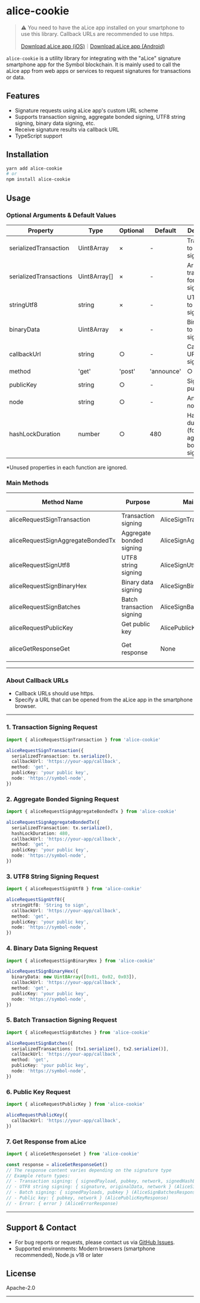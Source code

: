# alice-cookie

> ⚠️ You need to have the aLice app installed on your smartphone to use this library.
> Callback URLs are recommended to use https.
>
> [Download aLice app (iOS)](https://apps.apple.com/us/app/alice-sign/id6449146041)｜[Download aLice app (Android)](https://play.google.com/store/apps/details?id=com.pine.alice)

`alice-cookie` is a utility library for integrating with the "aLice" signature smartphone app for the Symbol blockchain.
It is mainly used to call the aLice app from web apps or services to request signatures for transactions or data.

## Features

- Signature requests using aLice app's custom URL scheme
- Supports transaction signing, aggregate bonded signing, UTF8 string signing, binary data signing, etc.
- Receive signature results via callback URL
- TypeScript support

## Installation

```bash
yarn add alice-cookie
# or
npm install alice-cookie
```

## Usage

### Optional Arguments & Default Values

| Property                | Type                       | Optional | Default     | Description                                      |
| ----------------------- | -------------------------- | -------- | ----------- | ------------------------------------------------ |
| serializedTransaction   | Uint8Array                 | ×        | -           | Transaction to be signed                         |
| serializedTransactions  | Uint8Array[]               | ×        | -           | Array of transactions for batch signing          |
| stringUtf8              | string                     | ×        | -           | UTF8 string to be signed                         |
| binaryData              | Uint8Array                 | ×        | -           | Binary data to be signed                         |
| callbackUrl             | string                     | ○        | -           | Callback URL after signing                       |
| method                  | 'get'|'post'|'announce'    | ○        | 'get'       | Callback method                                  |
| publicKey               | string                     | ○        | -           | Signer's public key                              |
| node                    | string                     | ○        | -           | Announce node URL                                |
| hashLockDuration        | number                     | ○        | 480         | Hash lock duration (for aggregate bonded signing) |

*Unused properties in each function are ignored.

### Main Methods

| Method Name                      | Purpose                    | Main Argument Type                  | Return Type      |
| -------------------------------- | ------------------------- | ----------------------------------- | --------------- |
| aliceRequestSignTransaction      | Transaction signing        | AliceSignTransactionOptions         | Promise<void>    |
| aliceRequestSignAggregateBondedTx| Aggregate bonded signing   | AliceSignAggregateBondedTxOptions   | Promise<void>    |
| aliceRequestSignUtf8             | UTF8 string signing        | AliceSignUtf8Options                | Promise<void>    |
| aliceRequestSignBinaryHex        | Binary data signing        | AliceSignBinaryHexOptions           | Promise<void>    |
| aliceRequestSignBatches          | Batch transaction signing  | AliceSignBatchesOptions             | Promise<void>    |
| aliceRequestPublicKey            | Get public key             | AlicePublicKeyOptions               | Promise<void>    |
| aliceGetResponseGet              | Get response               | None                                | Various response types |

---

### About Callback URLs

- Callback URLs should use https.
- Specify a URL that can be opened from the aLice app in the smartphone browser.

---

### 1. Transaction Signing Request

```ts
import { aliceRequestSignTransaction } from 'alice-cookie'

aliceRequestSignTransaction({
  serializedTransaction: tx.serialize(),
  callbackUrl: 'https://your-app/callback',
  method: 'get',
  publicKey: 'your public key',
  node: 'https://symbol-node',
})
```

### 2. Aggregate Bonded Signing Request

```ts
import { aliceRequestSignAggregateBondedTx } from 'alice-cookie'

aliceRequestSignAggregateBondedTx({
  serializedTransaction: tx.serialize(),
  hashLockDuration: 480,
  callbackUrl: 'https://your-app/callback',
  method: 'get',
  publicKey: 'your public key',
  node: 'https://symbol-node',
})
```

### 3. UTF8 String Signing Request

```ts
import { aliceRequestSignUtf8 } from 'alice-cookie'

aliceRequestSignUtf8({
  stringUtf8: 'String to sign',
  callbackUrl: 'https://your-app/callback',
  method: 'get',
  publicKey: 'your public key',
  node: 'https://symbol-node',
})
```

### 4. Binary Data Signing Request

```ts
import { aliceRequestSignBinaryHex } from 'alice-cookie'

aliceRequestSignBinaryHex({
  binaryData: new Uint8Array([0x01, 0x02, 0x03]),
  callbackUrl: 'https://your-app/callback',
  method: 'get',
  publicKey: 'your public key',
  node: 'https://symbol-node',
})
```

### 5. Batch Transaction Signing Request

```ts
import { aliceRequestSignBatches } from 'alice-cookie'

aliceRequestSignBatches({
  serializedTransactions: [tx1.serialize(), tx2.serialize()],
  callbackUrl: 'https://your-app/callback',
  method: 'get',
  publicKey: 'your public key',
  node: 'https://symbol-node',
})
```

### 6. Public Key Request

```ts
import { aliceRequestPublicKey } from 'alice-cookie'

aliceRequestPublicKey({
  callbackUrl: 'https://your-app/callback',
})
```

### 7. Get Response from aLice

```ts
import { aliceGetResponseGet } from 'alice-cookie'

const response = aliceGetResponseGet()
// The response content varies depending on the signature type
// Example return types:
// - Transaction signing: { signedPayload, pubkey, network, signedHashLockPayload? } (AliceSignTxResponse)
// - UTF8 string signing: { signature, originalData, network } (AliceSignUtf8Response)
// - Batch signing: { signedPayloads, pubkey } (AliceSignBatchesResponse)
// - Public key: { pubkey, network } (AlicePublicKeyResponse)
// - Error: { error } (AliceErrorResponse)
```

---

## Support & Contact

- For bug reports or requests, please contact us via [GitHub Issues](https://github.com/nemnesia/alice-cookie/issues).
- Supported environments: Modern browsers (smartphone recommended), Node.js v18 or later

## License

Apache-2.0

---
